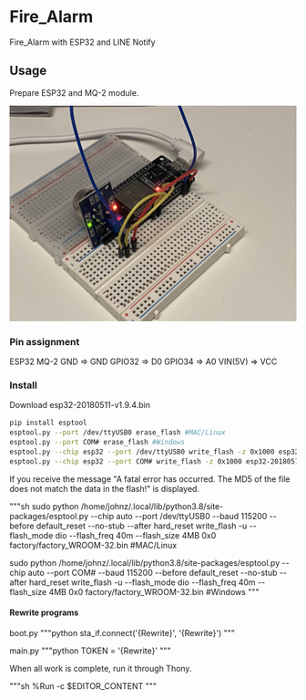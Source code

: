 # Fire_Alarm
Fire_Alarm with ESP32 and LINE Notify

## Usage

Prepare ESP32 and MQ-2 module.

![image](image.jpg)

### Pin assignment

ESP32         MQ-2
GND      =>   GND
GPIO32   =>   D0
GPIO34   =>   A0
VIN(5V)  =>   VCC

### Install

Download esp32-20180511-v1.9.4.bin

```sh
pip install esptool
esptool.py --port /dev/ttyUSB0 erase_flash #MAC/Linux
esptool.py --port COM# erase_flash #Windows
esptool.py --chip esp32 --port /dev/ttyUSB0 write_flash -z 0x1000 esp32-20180511-v1.9.4.bin
esptool.py --chip esp32 --port COM# write_flash -z 0x1000 esp32-20180511-v1.9.4.bin
```

If you receive the message "A fatal error has occurred. The MD5 of the file does not match the data in the flash!" is displayed.

"""sh
sudo python /home/johnz/.local/lib/python3.8/site-packages/esptool.py --chip auto --port /dev/ttyUSB0 --baud 115200 --before default_reset --no-stub --after hard_reset write_flash -u --flash_mode dio --flash_freq 40m --flash_size 4MB 0x0 factory/factory_WROOM-32.bin #MAC/Linux

sudo python /home/johnz/.local/lib/python3.8/site-packages/esptool.py --chip auto --port COM# --baud 115200 --before default_reset --no-stub --after hard_reset write_flash -u --flash_mode dio --flash_freq 40m --flash_size 4MB 0x0 factory/factory_WROOM-32.bin #Windows
"""

#### Rewrite programs

boot.py
"""python
sta_if.connect('{Rewrite}', '{Rewrite}')
"""

main.py
"""python
TOKEN = '{Rewrite}'
"""

When all work is complete, run it through Thony.

"""sh
%Run -c $EDITOR_CONTENT
"""
